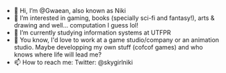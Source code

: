 - 👋 Hi, I’m @Gwaean, also known as Niki
- 👀 I’m interested in gaming, books (specially sci-fi and fantasy!), arts & drawing and well... computation I guess lol!
- 🌱 I’m currently studying information systems at UTFPR
- 💞️ You know, I'd love to work at a game studio/company or an animation studio. Maybe developping my own stuff (cofcof games) and who knows where life will lead me?
- 📫 How to reach me:
 Twitter: @skygirlniki 
 
